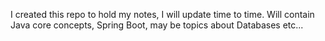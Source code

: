 I created this repo to hold my notes, I will update time to time. Will contain Java core concepts, Spring Boot, may 
be topics about Databases etc...